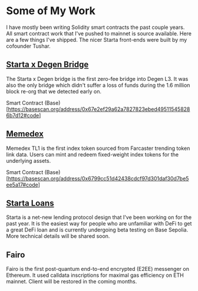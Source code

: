 # Some of My Work

I have mostly been writing Solidity smart contracts the past couple years. All smart contract work that I've pushed to mainnet is source available. Here are a few things I've shipped. The nicer Starta front-ends were built by my cofounder Tushar.

## [Starta x Degen Bridge](https://degen.starta.exchange)

The Starta x Degen bridge is the first zero-fee bridge into Degen L3. It was also the only bridge which didn't suffer a loss of funds during the 1.6 million block re-org that we detected early on.

Smart Contract (Base)[https://basescan.org/address/0x67e2ef29a62a7827823ebed495115458286b7d12#code]

## [Memedex](https://memedex.meme)

Memedex TL1 is the first index token sourced from Farcaster trending token link data. Users can mint and redeem fixed-weight index tokens for the underlying assets.

Smart Contract (Base)[https://basescan.org/address/0x6799cc51d42438cdcf97d301daf30d7be5ee5a17#code]

## [Starta Loans](https://starta.loans)

Starta is a net-new lending protocol design that I've been working on for the past year. It is the easiest way for people who are unfamiliar with DeFi to get a great DeFi loan and is currently undergoing beta testing on Base Sepolia. More technical details will be shared soon.

## Fairo

Fairo is the first post-quantum end-to-end encrypted (E2EE) messenger on Ethereum. It used calldata inscriptions for maximal gas efficiency on ETH mainnet. Client will be restored in the coming months.
